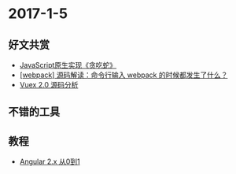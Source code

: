 # 2017-1-5

## 好文共赏

* [JavaScript原生实现《贪吃蛇》](http://www.jianshu.com/p/f85622a244ae)
* [[webpack] 源码解读：命令行输入 webpack 的时候都发生了什么？](https://gold.xitu.io/post/586d162cda2f600055cf5ffc)
* [Vuex 2.0 源码分析](https://github.com/DDFE/DDFE-blog/issues/8)

## 不错的工具


## 教程

* [Angular 2.x 从0到1](https://github.com/wpcfan/awesome-tutorials/blob/master/angular2/ng2-tut/README.md)